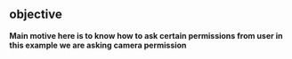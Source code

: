 ## objective
**Main  motive  here is to know how to ask certain permissions from user in this example we are asking camera permission**

